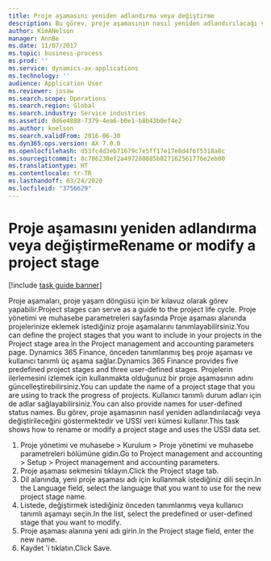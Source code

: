 ```yaml
---
title: Proje aşamasını yeniden adlandırma veya değiştirme
description: Bu görev, proje aşamasının nasıl yeniden adlandırılacağı veya değiştirileceğini göstermektedir.
author: KimANelson
manager: AnnBe
ms.date: 11/07/2017
ms.topic: business-process
ms.prod: ''
ms.service: dynamics-ax-applications
ms.technology: ''
audience: Application User
ms.reviewer: josaw
ms.search.scope: Operations
ms.search.region: Global
ms.search.industry: Service industries
ms.assetid: 0d6e4888-7379-4ea6-b0e1-b8b43b0ef4e2
ms.author: knelson
ms.search.validFrom: 2016-06-30
ms.dyn365.ops.version: AX 7.0.0
ms.openlocfilehash: d53fc4d3eb71679c7e5ff17e17e8d4f6f5318a8c
ms.sourcegitcommit: 8c786230ef2a497280885b827162561776e2eb00
ms.translationtype: HT
ms.contentlocale: tr-TR
ms.lasthandoff: 03/24/2020
ms.locfileid: "3756629"
---
```

# <a name="rename-or-modify-a-project-stage"></a><span data-ttu-id="42e7e-103">Proje aşamasını yeniden adlandırma veya değiştirme</span><span class="sxs-lookup"><span data-stu-id="42e7e-103">Rename or modify a project stage</span></span>

[!include [task guide banner](../../includes/task-guide-banner.md)]

<span data-ttu-id="42e7e-104">Proje aşamaları, proje yaşam döngüsü için bir kılavuz olarak görev yapabilir.</span><span class="sxs-lookup"><span data-stu-id="42e7e-104">Project stages can serve as a guide to the project life cycle.</span></span> <span data-ttu-id="42e7e-105">Proje yönetimi ve muhasebe parametreleri sayfasında Proje aşaması alanında projelerinize eklemek istediğiniz proje aşamalarını tanımlayabilirsiniz.</span><span class="sxs-lookup"><span data-stu-id="42e7e-105">You can define the project stages that you want to include in your projects in the Project stage area in the Project management and accounting parameters page.</span></span> <span data-ttu-id="42e7e-106">Dynamics 365 Finance, önceden tanımlanmış beş proje aşaması ve kullanıcı tanımlı üç aşama sağlar.</span><span class="sxs-lookup"><span data-stu-id="42e7e-106">Dynamics 365 Finance provides five predefined project stages and three user-defined stages.</span></span> <span data-ttu-id="42e7e-107">Projelerin ilerlemesini izlemek için kullanmakta olduğunuz bir proje aşamasının adını güncelleştirebilirsiniz.</span><span class="sxs-lookup"><span data-stu-id="42e7e-107">You can update the name of a project stage that you are using to track the progress of projects.</span></span> <span data-ttu-id="42e7e-108">Kullanıcı tanımlı durum adları için de adlar sağlayabilirsiniz.</span><span class="sxs-lookup"><span data-stu-id="42e7e-108">You can also provide names for user-defined status names.</span></span> <span data-ttu-id="42e7e-109">Bu görev, proje aşamasının nasıl yeniden adlandırılacağı veya değiştirileceğini göstermektedir ve USSI veri kümesi kullanır.</span><span class="sxs-lookup"><span data-stu-id="42e7e-109">This task shows how to rename or modify a project stage and uses the USSI data set.</span></span>

1. <span data-ttu-id="42e7e-110">Proje yönetimi ve muhasebe > Kurulum > Proje yönetimi ve muhasebe parametreleri bölümüne gidin.</span><span class="sxs-lookup"><span data-stu-id="42e7e-110">Go to Project management and accounting > Setup > Project management and accounting parameters.</span></span>
2. <span data-ttu-id="42e7e-111">Proje aşaması sekmesini tıklayın.</span><span class="sxs-lookup"><span data-stu-id="42e7e-111">Click the Project stage tab.</span></span>
3. <span data-ttu-id="42e7e-112">Dil alanında, yeni proje aşaması adı için kullanmak istediğiniz dili seçin.</span><span class="sxs-lookup"><span data-stu-id="42e7e-112">In the Language field, select the language that you want to use for the new project stage name.</span></span>
4. <span data-ttu-id="42e7e-113">Listede, değiştirmek istediğiniz önceden tanımlanmış veya kullanıcı tanımlı aşamayı seçin.</span><span class="sxs-lookup"><span data-stu-id="42e7e-113">In the list, select the predefined or user-defined stage that you want to modify.</span></span> 
5. <span data-ttu-id="42e7e-114">Proje aşaması alanına yeni adı girin.</span><span class="sxs-lookup"><span data-stu-id="42e7e-114">In the Project stage field, enter the new name.</span></span>
6. <span data-ttu-id="42e7e-115">Kaydet 'i tıklatın.</span><span class="sxs-lookup"><span data-stu-id="42e7e-115">Click Save.</span></span>
